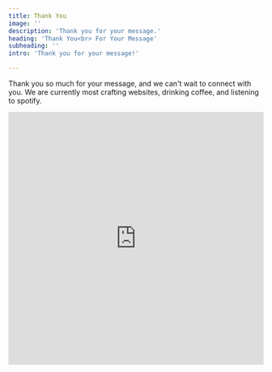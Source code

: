```yaml
---
title: Thank You
image: ''
description: 'Thank you for your message.'
heading: 'Thank You<br> For Your Message'
subheading: ''
intro: 'Thank you for your message!'

---
```

Thank you so much for your message, and we can't wait to connect with you. We are currently most crafting websites, drinking coffee, and listening to spotify.  

<iframe class="mt2" src="https://open.spotify.com/embed/playlist/0FDaCJ8ePaeAeVsKwYJbXh" width="100%" height="500px" frameborder="0" allowtransparency="true" allow="encrypted-media"></iframe>



